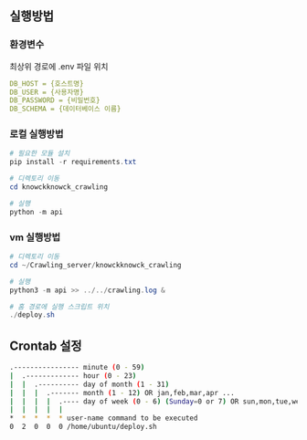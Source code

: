 ## 실행방법

### 환경변수
최상위 경로에 .env 파일 위치
```yaml
DB_HOST = {호스트명}
DB_USER = {사용자명}
DB_PASSWORD = {비밀번호}
DB_SCHEMA = {데이터베이스 이름}
```

### 로컬 실행방법
```powershell
# 필요한 모듈 설치
pip install -r requirements.txt

# 디렉토리 이동
cd knowckknowck_crawling

# 실행
python -m api
```

### vm 실행방법
```powershell
# 디렉토리 이동
cd ~/Crawling_server/knowckknowck_crawling

# 실행
python3 -m api >> ../../crawling.log &
```
```powershell
# 홈 경로에 실행 스크립트 위치
./deploy.sh
```

## Crontab 설정
```bash
.---------------- minute (0 - 59)
|  .------------- hour (0 - 23)
|  |  .---------- day of month (1 - 31)
|  |  |  .------- month (1 - 12) OR jan,feb,mar,apr ...
|  |  |  |  .---- day of week (0 - 6) (Sunday=0 or 7) OR sun,mon,tue,wed,thu,fri,sat
|  |  |  |  |
*  *  *  *  * user-name command to be executed
0  2  0  0  0 /home/ubuntu/deploy.sh
```
